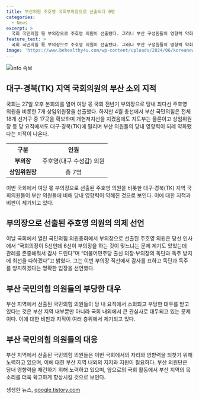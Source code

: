 ```yaml
---
title: 부산의원 주호영 국회부의장으로 선출되다 0명
categories:
  - News
excerpt: >
  국회 국민의힘 몫 부의장으로 주호영 의원이 선출됐다. 그러나 부산 구성원들의 영향력 약화 우려가 나온다. 주 의원은 의장의 독주 방지를 다짐하며 중재자 역할을 약속하며 국회부의장으로 선출되었다. 그리고 국회 몫 상임위원장 7명도 선출됐다. 부산 국민의힘 의원들이 부의장 인선 등에서 소외됐다는 비판이 나온다.
feature_text: >
  국회 국민의힘 몫 부의장으로 주호영 의원이 선출됐다. 그러나 부산 구성원들의 영향력 약화 우려가 나온다. 주 의원은 의장의 독주 방지를 다짐하며 중재자 역할을 약속하며 국회부의장으로 선출되었다. 그리고 국회 몫 상임위원장 7명도 선출됐다. 부산 국민의힘 의원들이 부의장 인선 등에서 소외됐다는 비판이 나온다.
image: 'https://www.behealthy4u.com/wp-content/uploads/2024/06/koreanews.jpg'
---
```


<p><img src="https://www.behealthy4u.com/wp-content/uploads/2024/06/koreanews.jpg" alt="info 속보" /></p>

<h2 data-ke-size="size26">대구·경북(TK) 지역 국회의원의 부산 소외 지적</h2>

<p data-ke-size="size16">국회는 27일 오후 본회의를 열어 여당 몫 국회 전반기 부의장으로 당내 최다선 주호영 의원을 비롯한 7개 상임위원장을 선출했다. 하지만 4월 총선에서 부산 국민의힘은 전체 18개 선거구 중 17곳을 확보하며 개헌저지선을 지켰음에도 지도부는 물론이고 상임위원장 등 당 요직에서도 대구·경북(TK)에 밀리며 부산 의원들의 당내 영향력이 되레 약화됐다는 지적이 나온다.</p>

<table>
    <tr>
        <th>구분</th>
        <th>인원</th>
    </tr>
    <tr>
        <td style="text-align: center; height: 17px;"><b>부의장</b></td>
        <td style="text-align: center; height: 17px;">주호영(대구 수성갑) 의원</td>
    </tr>
    <tr>
        <td style="text-align: center; height: 17px;"><b>상임위원장</b></td>
        <td style="text-align: center; height: 17px;">총 7명</td>
    </tr>
</table>

<p data-ke-size="size16">이번 국회에서 여당 몫 부의장으로 선출된 주호영 의원을 비롯한 대구·경북(TK) 지역 국회의원들이 부산 의원들에 비해 당내 영향력이 약해진 것으로 보인다. 이에 대한 지적과 비판이 제기되고 있다.</p>

<h2 data-ke-size="size26">부의장으로 선출된 주호영 의원의 의제 선언</h2>

<p data-ke-size="size16">이날 국회에서 열린 국민의힘 의원총회에서 부의장으로 선출된 주호영 의원은 당선 인사에서 “국회의장이 5선인데 6선이 부의장을 하는 것이 맞느냐는 문제 제기도 있었는데 관례를 존중해줘서 감사 드린다”며 “더불어민주당 출신 의장·부의장의 독단과 독주 방지에 최선을 다하겠다”고 밝혔다. 그는 이번 부의장 직선에서 감사를 표하고 독단과 독주를 방지하겠다는 명확한 입장을 선언했다.</p>

<h2 data-ke-size="size26">부산 국민의힘 의원들의 부당한 대우</h2>

<p data-ke-size="size16">부산 지역에서 선출된 국민의힘 의원들이 당 내 요직에서 소외되고 부당한 대우를 받고 있다는 것은 부산 지역 내부뿐만 아니라 국회 내외에서 큰 관심사로 대두되고 있는 문제이다. 이에 대한 비판과 지적이 여러 층위에서 제기되고 있다.</p>

<h2 data-ke-size="size26">부산 국민의힘 의원들의 대응</h2>

<p data-ke-size="size16">부산 지역에서 선출된 국민의힘 의원들은 이번 국회에서의 자리와 영향력을 되찾기 위해 노력하고 있으며, 이에 대한 부산 지역 내외의 지지와 지원이 필요하다. 부산 의원단은 당내 영향력을 재건하기 위해 노력하고 있으며, 앞으로의 국회 활동에서 부산 지역의 목소리를 더욱 확고하게 향상시킬 것으로 보인다.</p>
생생한 뉴스, <a href="https://qoogle.tistory.com" rel="dofollow">qoogle.tistory.com</a>


